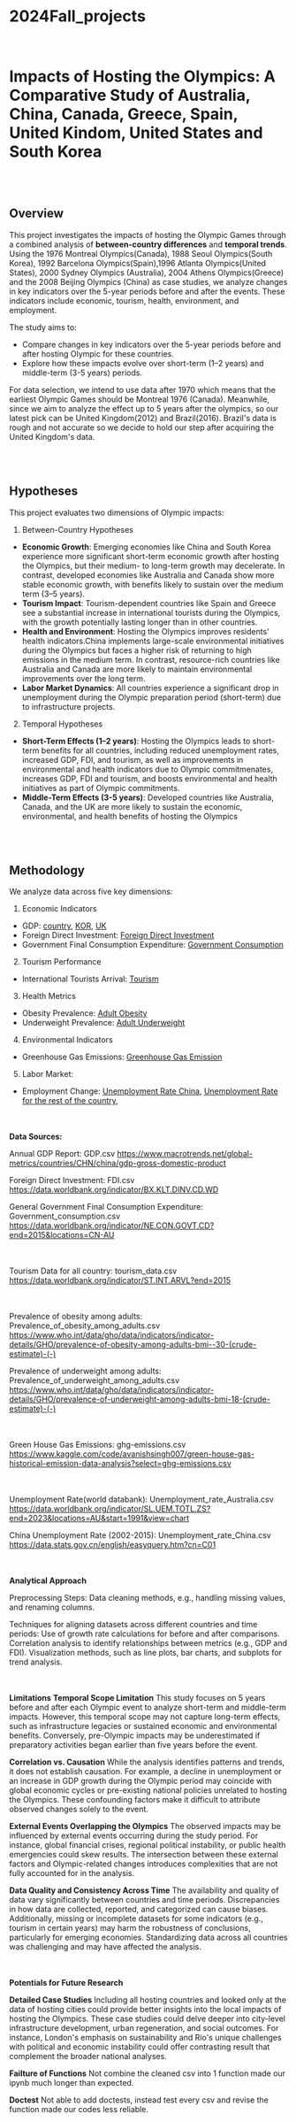 # 2024Fall_projects
<br>

# Impacts of Hosting the Olympics: A Comparative Study of Australia, China, Canada, Greece, Spain, United Kindom, United States and South Korea
<br><br>
## Overview
This project investigates the impacts of hosting the Olympic Games through a combined analysis of **between-country differences** and **temporal trends**. Using the 1976 Montreal Olympics(Canada), 1988 Seoul Olympics(South Korea), 1992 Barcelona Olympics(Spain),1996 Atlanta Olympics(United States), 2000 Sydney Olympics (Australia), 2004 Athens Olympics(Greece) and the 2008 Beijing Olympics (China) as case studies, we analyze changes in key indicators over the 5-year periods before and after the events. These indicators include economic, tourism, health, environment, and employment.

The study aims to:
- Compare changes in key indicators over the 5-year periods before and after hosting Olympic for these countries.
- Explore how these impacts evolve over short-term (1–2 years) and middle-term (3-5 years) periods.

For data selection, we intend to use data after 1970 which means that the earliest Olympic Games should be Montreal 1976 (Canada). Meanwhile, since we aim to analyze the effect up to 5 years after the olympics, so our latest pick can be United Kingdom(2012) and Brazil(2016). Brazil's data is rough and not accurate so we decide to hold our step after acquiring the United Kingdom's data.

<br><br>
## Hypotheses

This project evaluates two dimensions of Olympic impacts:

1. Between-Country Hypotheses
- **Economic Growth**: Emerging economies like China and South Korea experience more significant short-term economic growth after hosting the Olympics, but their medium- to long-term growth may decelerate. In contrast, developed economies like Australia and Canada show more stable economic growth, with benefits likely to sustain over the medium term (3–5 years).
- **Tourism Impact**: Tourism-dependent countries like Spain and Greece see a substantial increase in international tourists during the Olympics, with the growth potentially lasting longer than in other countries.
- **Health and Environment**: Hosting the Olympics improves residents' health indicators.China implements large-scale environmental initiatives during the Olympics but faces a higher risk of returning to high emissions in the medium term. In contrast, resource-rich countries like Australia and Canada are more likely to maintain environmental improvements over the long term.
- **Labor Market Dynamics**: All countries experience a significant drop in unemployment during the Olympic preparation period (short-term) due to infrastructure projects.

2. Temporal Hypotheses
- **Short-Term Effects (1–2 years)**: Hosting the Olympics leads to short-term benefits for all countries, including reduced unemployment rates, increased GDP, FDI, and tourism, as well as improvements in environmental and health indicators due to Olympic commitmenates, increases GDP, FDI and tourism, and boosts environmental and health initiatives as part of Olympic commitments.
- **Middle-Term Effects (3-5 years)**: Developed countries like Australia, Canada, and the UK are more likely to sustain the economic, environmental, and health benefits of hosting the Olympics


<br><br>
## Methodology
We analyze data across five key dimensions:

1. Economic Indicators
- GDP: [country](data/GDP.csv), [KOR](data/GDP_KOR.csv), [UK](data/GDP_UK.csv)
- Foreign Direct Investment: [Foreign Direct Investment](data/FDI.csv)
- Government Final Consumption Expenditure: [Government Consumption](data/Government_consumption.csv)

2. Tourism Performance
- International Tourists Arrival: [Tourism](data/tourism_data.csv)

3. Health Metrics
- Obesity Prevalence: [Adult Obesity](data/Prevalence_of_obesity_among_adults.csv)
- Underweight Prevalence: [Adult Underweight](data/Prevalence_of_underweight_among_adults.csv)

4. Environmental Indicators
- Greenhouse Gas Emissions: [Greenhouse Gas Emission](data/ghg-emissions.csv)

5. Labor Market:
- Employment Change: [Unemployment Rate China](data/Unemployment_rate_China.csv), [Unemployment Rate for the rest of the country](data/Unemployment_rate.csv),

<br><br>
**Data Sources:**

Annual GDP Report: GDP.csv
https://www.macrotrends.net/global-metrics/countries/CHN/china/gdp-gross-domestic-product

Foreign Direct Investment: FDI.csv
https://data.worldbank.org/indicator/BX.KLT.DINV.CD.WD

General Government Final Consumption Expenditure: Government_consumption.csv
https://data.worldbank.org/indicator/NE.CON.GOVT.CD?end=2015&locations=CN-AU


<br><br>
Tourism Data for all country: tourism_data.csv
https://data.worldbank.org/indicator/ST.INT.ARVL?end=2015


<br><br>
Prevalence of obesity among adults: Prevalence_of_obesity_among_adults.csv
https://www.who.int/data/gho/data/indicators/indicator-details/GHO/prevalence-of-obesity-among-adults-bmi--30-(crude-estimate)-(-)

Prevalence of underweight among adults: Prevalence_of_underweight_among_adults.csv
https://www.who.int/data/gho/data/indicators/indicator-details/GHO/prevalence-of-underweight-among-adults-bmi-18-(crude-estimate)-(-)



<br><br>
Green House Gas Emissions: ghg-emissions.csv
https://www.kaggle.com/code/avanishsingh007/green-house-gas-historical-emission-data-analysis?select=ghg-emissions.csv



<br><br>
Unemployment Rate(world databank): Unemployment_rate_Australia.csv
https://data.worldbank.org/indicator/SL.UEM.TOTL.ZS?end=2023&locations=AU&start=1991&view=chart

China Unemployment Rate (2002-2015): Unemployment_rate_China.csv
https://data.stats.gov.cn/english/easyquery.htm?cn=C01

<br><br>
**Analytical Approach**

Preprocessing Steps:
Data cleaning methods, e.g., handling missing values, and renaming columns.

Techniques for aligning datasets across different countries and time periods:
Use of growth rate calculations for before and after comparisons.
Correlation analysis to identify relationships between metrics (e.g., GDP and FDI).
Visualization methods, such as line plots, bar charts, and subplots for trend analysis.


<br><br>
**Limitations**
**Temporal Scope Limitation**
This study focuses on 5 years before and after each Olympic event to analyze short-term and middle-term impacts. However, this temporal scope may not capture long-term effects, such as infrastructure legacies or sustained economic and environmental benefits. Conversely, pre-Olympic impacts may be underestimated if preparatory activities began earlier than five years before the event.

**Correlation vs. Causation**
While the analysis identifies patterns and trends, it does not establish causation. For example, a decline in unemployment or an increase in GDP growth during the Olympic period may coincide with global economic cycles or pre-existing national policies unrelated to hosting the Olympics. These confounding factors make it difficult to attribute observed changes solely to the event.

**External Events Overlapping the Olympics**
The observed impacts may be influenced by external events occurring during the study period. For instance, global financial crises, regional political instability, or public health emergencies could skew results. The intersection between these external factors and Olympic-related changes introduces complexities that are not fully accounted for in the analysis.

**Data Quality and Consistency Across Time**
The availability and quality of data vary significantly between countries and time periods. Discrepancies in how data are collected, reported, and categorized can cause biases. Additionally, missing or incomplete datasets for some indicators (e.g., tourism in certain years) may harm the robustness of conclusions, particularly for emerging economies. Standardizing data across all countries was challenging and may have affected the analysis.
<br>

<br><br>
**Potentials for Future Research**

**Detailed Case Studies**
Including all hosting countries and looked only at the data of hosting cities could provide better insights into the local impacts of hosting the Olympics. These case studies could delve deeper into city-level infrastructure development, urban regeneration, and social outcomes. For instance, London's emphasis on sustainability and Rio's unique challenges with political and economic instability could offer contrasting result that complement the broader national analyses.

**Failture of Functions**
Not combine the cleaned csv into 1 function made our ipynb much longer than expected.

**Doctest**
Not able to add doctests, instead test every csv and revise the function made our codes less reliable.
